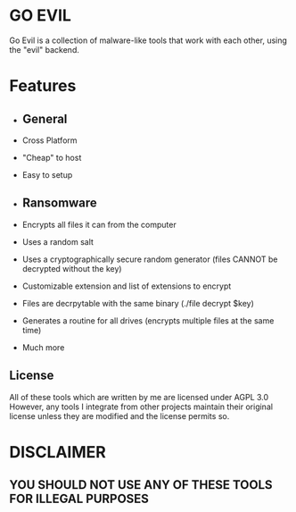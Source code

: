 # GO EVIL

Go Evil is a collection of malware-like tools that work with each other, using the "evil" backend.

# Features

- ## General
- Cross Platform
- "Cheap" to host
- Easy to setup

- ## Ransomware
- Encrypts all files it can from the computer
- Uses a random salt
- Uses a cryptographically secure random generator (files CANNOT be decrypted without the key)
- Customizable extension and list of extensions to encrypt
- Files are decrpytable with the same binary (./file decrypt $key)
- Generates a routine for all drives (encrypts multiple files at the same time)
- Much more

## License
All of these tools which are written by me are licensed under AGPL 3.0
However, any tools I integrate from other projects maintain their original license unless they are modified and the license permits so.

# DISCLAIMER
## YOU SHOULD NOT USE ANY OF THESE TOOLS FOR ILLEGAL PURPOSES

